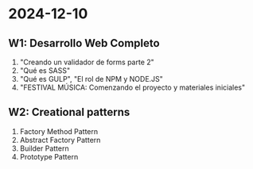 # **2024-12-10**

## **W1: Desarrollo Web Completo**

1. "Creando un validador de forms parte 2"
2. "Qué es SASS"
3. "Qué es GULP", "El rol de NPM y NODE.JS"
5. "FESTIVAL MÚSICA: Comenzando el proyecto y materiales iniciales"

## **W2: Creational patterns**

1. Factory Method Pattern
2. Abstract Factory Pattern
3. Builder Pattern
4. Prototype Pattern